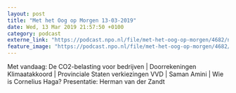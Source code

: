 ```yaml
---
layout: post
title: "Met het Oog op Morgen 13-03-2019"
date: Wed, 13 Mar 2019 21:57:50 +0100
category: podcast
externe_link: "https://podcast.npo.nl/file/met-het-oog-op-morgen/4682/nporadio1_met-het-oog-op-morgen_20190313_met-het-oog-op-morgen-13-03-2019_G6JY0U.mp3"
feature_image: "https://podcast.npo.nl/file/met-het-oog-op-morgen/4682/nporadio1_met-het-oog-op-morgen_20190313_met-het-oog-op-morgen-13-03-2019_G6JY0U.mp3"
---
```


Met vandaag: De CO2-belasting voor bedrijven | Doorrekeningen Klimaatakkoord | Provinciale Staten verkiezingen VVD | Saman Amini | Wie is Cornelius Haga?
Presentatie: Herman van der Zandt

